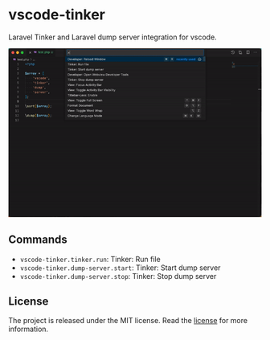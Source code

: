 # vscode-tinker

Laravel Tinker and Laravel dump server integration for vscode.

![Tinker Demo](.github/demo/tinker.gif)

## Commands

* `vscode-tinker.tinker.run`: Tinker: Run file
* `vscode-tinker.dump-server.start`: Tinker: Start dump server
* `vscode-tinker.dump-server.stop`: Tinker: Stop dump server

## License

The project is released under the MIT license. Read the [license](https://github.com/Tarik02/vscode-tinker/blob/master/LICENSE) for more information.
